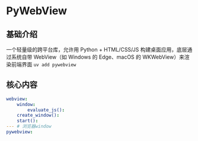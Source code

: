 # PyWebView


## 基础介绍

一个轻量级的跨平台库，允许用 Python + HTML/CSS/JS 构建桌面应用，底层通过系统自带 WebView（如 Windows 的 Edge、macOS 的 WKWebView）来渲染前端界面
`uv add pywebview`




## 核心内容
```yaml
webview:
    window:
        evaluate_js():
    create_window():
    start():
--- # 浏览器window
pywebview:

```